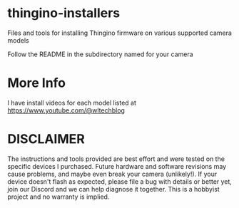 # thingino-installers

Files and tools for installing Thingino firmware on various supported camera models

Follow the README in the subdirectory named for your camera

# More Info

I have install videos for each model listed at https://www.youtube.com/@wltechblog

# DISCLAIMER

The instructions and tools provided are best effort and were tested on the specific devices I purchased. Future hardware
and software revisions may cause problems, and maybe even break your camera (unlikely!). If your device doesn't flash as expected,
please file a bug with details or better yet, join our Discord and we can help diagnose it together. This is a hobbyist project
and no warranty is implied.
